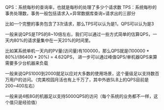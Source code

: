 QPS：系统每秒的查询率，也就是每秒的处理了多少个请求数
TPS：系统每秒的事务处理数，事务一般包括请求入+异常数据库查询+请求出的三部分

比如一个完整的事务包含了3次请求，那么TPS可以认为是1，QPS可以认为是3

一般来说QPS是TPS的8~10倍左右，我们可以通过一些方式简单的估算QPS，一天内80%的请求量集中在一天20%的时间里。

比如某系统单机一天内的PV量(访问量)有100000，那么QPS就是(100000 * 80%)/(86400 * 20%) = 4.62QPS， 进一步可以通过峰值QPS/单机器QPS来算需要多少台机器来负载

一般来说QPS1000到2000就足以应对大多数的使用场景，这个量级足以支持数百万用户的访问。（完美校园月活也有上千万了，其中外嵌SLB上的QPS目前是200~400左右）



一般来说4核8G的机器足以支持5000QPS的访问（每个系统的业务都不一样，这个值只是经验值）